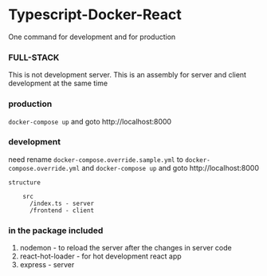 # Typescript-Docker-React

One command for development and for production

### FULL-STACK
This is not development server. This is an assembly for server and client development at the same time

### production

`docker-compose up` and goto http://localhost:8000

### development

need rename `docker-compose.override.sample.yml` to `docker-compose.override.yml` and `docker-compose up` and goto http://localhost:8000

```
structure

    src
      /index.ts - server
      /frontend - client
```

### in the package included

1.  nodemon - to reload the server after the changes in server code
2.  react-hot-loader - for hot development react app
3.  express - server
